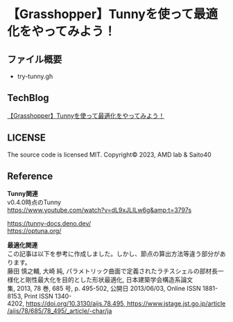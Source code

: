 # 【Grasshopper】Tunnyを使って最適化をやってみよう！

## ファイル概要

- try-tunny.gh

## TechBlog

[【Grasshopper】Tunnyを使って最適化をやってみよう！](https://amdlaboratory.com/amdblog/tunnyを使って最適化をやってみよう！/)

## LICENSE

The source code is licensed MIT. Copyright© 2023, AMD lab & Saito40

## Reference

**Tunny関連**\
v0.4.0時点のTunny\
https://www.youtube.com/watch?v=dL9xJLILw6g&amp;t=3797s

https://tunny-docs.deno.dev/ \
https://optuna.org/

**最適化関連**\
この記事は以下を参考に作成しました。しかし、節点の算出方法等違う部分があります。\
藤田 慎之輔, 大崎 純, パラメトリック曲面で定義されたラチスシェルの部材長一様化と剛性最大化を目的とした形状最適化, 日本建築学会構造系論文集, 2013, 78 巻, 685 号, p. 495-502, 公開日 2013/06/03, Online ISSN 1881-8153, Print ISSN 1340-4202, https://doi.org/10.3130/aijs.78.495, https://www.jstage.jst.go.jp/article/aijs/78/685/78_495/_article/-char/ja

